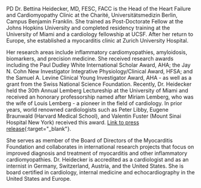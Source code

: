 PD Dr. Bettina Heidecker, MD, FESC, FACC is the Head of the Heart Failure and Cardiomyopathy Clinic at the Charité,
Universitätsmedizin Berlin, Campus Benjamin Franklin.
She trained as Post-Doctorate Fellow at the Johns Hopkins University and completed residency training at the
University of Miami and a cardiology fellowship at UCSF.
After her return to Europe, she established a myocarditis clinic at Zurich University Hospital.

Her research areas include inflammatory cardiomyopathies, amyloidosis, biomarkers, and precision medicine.
She received research awards including the Paul Dudley White International Scholar Award, AHA;
the Jay N. Cohn New Investigator Integrative Physiology/Clinical Award, HFSA;
and the Samuel A. Levine Clinical Young Investigator Award, AHA - as well as a grant from the Swiss National
Science Foundation. Recently, Dr. Heidecker held the 30th Annual Lemberg Lectureship at the University of Miami and received an honorary professorship named after Miriam Lemberg, who was the wife of Louis Lemberg - a pioneer in the field of cardiology. 
In prior years, world renowned cardiologists such as Peter Libby, Eugene Braunwald (Harvard Medical School), and Valentin Fuster (Mount Sinai Hospital New York) received this award.
[Link to press release](https://www.dhzb.de/presse/news/detailansicht-meldungen/ansicht/pressedetail/ehrenprofessur-in-florida-fuer-charite-kardiologin){:target="_blank"}.

She serves as member of the Board of Directors of the Myocarditis Foundation and
collaborates in international research projects that focus on improved diagnosis and treatment of myocarditis and other inflammatory cardiomyopathies.
Dr. Heidecker is accredited as a cardiologist and as an internist in Germany, Switzerland, Austria,
and the United States.
She is board certified in cardiology, internal medicine and echocardiography in the United States and Europe.

